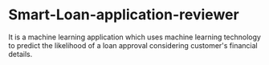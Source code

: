# Smart-Loan-application-reviewer
It is a machine learning application which uses machine learning technology to predict the likelihood of a loan approval considering customer's financial details.
